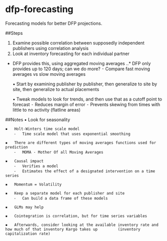 # dfp-forecasting
Forecasting models for better DFP projections.

##Steps
1. Examine possible correlation between supposedly independent publishers using correlation analysis
2. Look at inventory forecasting for each individual partner

* DFP provides this, using aggregated moving averages
..* DFP only provides up to 120 days; can we do more?
		⁃	Compare fast moving averages vs slow moving averages

	▪	Start by examining publisher by publisher, then generalize to site by site, then generalize to actual placements

	▪	Tweak models to look for trends, and then use that as a cutoff point to forecast
		⁃	Reduces margin of error
		⁃	Prevents skewing from times with little to no activity (flatline areas)

##Notes
	▪	Look for seasonality

	▪	Holt-Winters time scale model
		⁃	Time scale model that uses exponential smoothing

	▪	There are different types of moving averages functions used for prediction
		⁃	MOMA - Mother Of all Moving Averages

	▪	Causal impact
		⁃	Verifies a model
		⁃	Estimates the effect of a designated intervention on a time series

	▪	Momentum = Volatility

	▪	Keep a separate model for each publisher and site
		⁃	Can build a data frame of these models

	▪	GLMs may help

	▪	Cointegration is correlation, but for time series variables

	▪	Afterwards, consider looking at the available inventory rate and how much of that inventory Kargo takes up 		   (inventory capitalization rate)
